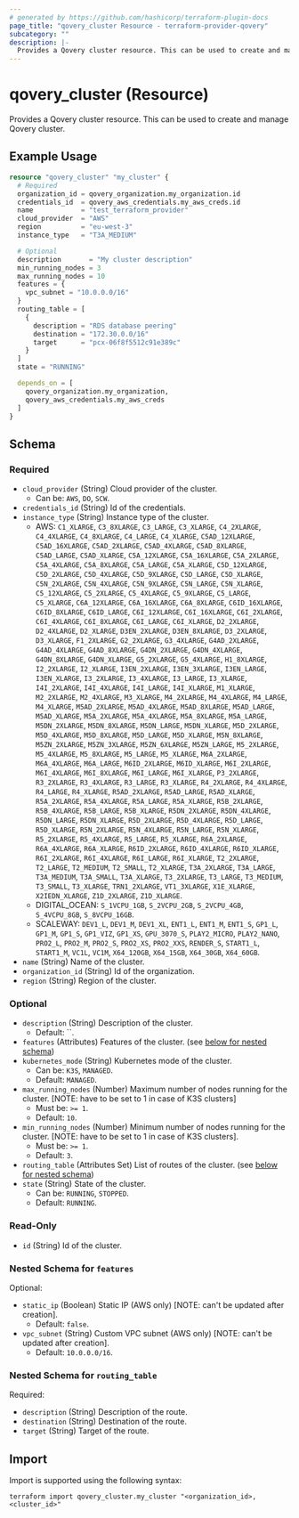 ```yaml
---
# generated by https://github.com/hashicorp/terraform-plugin-docs
page_title: "qovery_cluster Resource - terraform-provider-qovery"
subcategory: ""
description: |-
  Provides a Qovery cluster resource. This can be used to create and manage Qovery cluster.
---
```


# qovery_cluster (Resource)

Provides a Qovery cluster resource. This can be used to create and manage Qovery cluster.

## Example Usage

```terraform
resource "qovery_cluster" "my_cluster" {
  # Required
  organization_id = qovery_organization.my_organization.id
  credentials_id  = qovery_aws_credentials.my_aws_creds.id
  name            = "test_terraform_provider"
  cloud_provider  = "AWS"
  region          = "eu-west-3"
  instance_type   = "T3A_MEDIUM"

  # Optional
  description       = "My cluster description"
  min_running_nodes = 3
  max_running_nodes = 10
  features = {
    vpc_subnet = "10.0.0.0/16"
  }
  routing_table = [
    {
      description = "RDS database peering"
      destination = "172.30.0.0/16"
      target      = "pcx-06f8f5512c91e389c"
    }
  ]
  state = "RUNNING"

  depends_on = [
    qovery_organization.my_organization,
    qovery_aws_credentials.my_aws_creds
  ]
}
```

<!-- schema generated by tfplugindocs -->
## Schema

### Required

- `cloud_provider` (String) Cloud provider of the cluster.
	- Can be: `AWS`, `DO`, `SCW`.
- `credentials_id` (String) Id of the credentials.
- `instance_type` (String) Instance type of the cluster.
	- AWS: `C1_XLARGE`, `C3_8XLARGE`, `C3_LARGE`, `C3_XLARGE`, `C4_2XLARGE`, `C4_4XLARGE`, `C4_8XLARGE`, `C4_LARGE`, `C4_XLARGE`, `C5AD_12XLARGE`, `C5AD_16XLARGE`, `C5AD_2XLARGE`, `C5AD_4XLARGE`, `C5AD_8XLARGE`, `C5AD_LARGE`, `C5AD_XLARGE`, `C5A_12XLARGE`, `C5A_16XLARGE`, `C5A_2XLARGE`, `C5A_4XLARGE`, `C5A_8XLARGE`, `C5A_LARGE`, `C5A_XLARGE`, `C5D_12XLARGE`, `C5D_2XLARGE`, `C5D_4XLARGE`, `C5D_9XLARGE`, `C5D_LARGE`, `C5D_XLARGE`, `C5N_2XLARGE`, `C5N_4XLARGE`, `C5N_9XLARGE`, `C5N_LARGE`, `C5N_XLARGE`, `C5_12XLARGE`, `C5_2XLARGE`, `C5_4XLARGE`, `C5_9XLARGE`, `C5_LARGE`, `C5_XLARGE`, `C6A_12XLARGE`, `C6A_16XLARGE`, `C6A_8XLARGE`, `C6ID_16XLARGE`, `C6ID_8XLARGE`, `C6ID_LARGE`, `C6I_12XLARGE`, `C6I_16XLARGE`, `C6I_2XLARGE`, `C6I_4XLARGE`, `C6I_8XLARGE`, `C6I_LARGE`, `C6I_XLARGE`, `D2_2XLARGE`, `D2_4XLARGE`, `D2_XLARGE`, `D3EN_2XLARGE`, `D3EN_8XLARGE`, `D3_2XLARGE`, `D3_XLARGE`, `F1_2XLARGE`, `G2_2XLARGE`, `G3_4XLARGE`, `G4AD_2XLARGE`, `G4AD_4XLARGE`, `G4AD_8XLARGE`, `G4DN_2XLARGE`, `G4DN_4XLARGE`, `G4DN_8XLARGE`, `G4DN_XLARGE`, `G5_2XLARGE`, `G5_4XLARGE`, `H1_8XLARGE`, `I2_2XLARGE`, `I2_XLARGE`, `I3EN_2XLARGE`, `I3EN_3XLARGE`, `I3EN_LARGE`, `I3EN_XLARGE`, `I3_2XLARGE`, `I3_4XLARGE`, `I3_LARGE`, `I3_XLARGE`, `I4I_2XLARGE`, `I4I_4XLARGE`, `I4I_LARGE`, `I4I_XLARGE`, `M1_XLARGE`, `M2_2XLARGE`, `M2_4XLARGE`, `M3_XLARGE`, `M4_2XLARGE`, `M4_4XLARGE`, `M4_LARGE`, `M4_XLARGE`, `M5AD_2XLARGE`, `M5AD_4XLARGE`, `M5AD_8XLARGE`, `M5AD_LARGE`, `M5AD_XLARGE`, `M5A_2XLARGE`, `M5A_4XLARGE`, `M5A_8XLARGE`, `M5A_LARGE`, `M5DN_2XLARGE`, `M5DN_8XLARGE`, `M5DN_LARGE`, `M5DN_XLARGE`, `M5D_2XLARGE`, `M5D_4XLARGE`, `M5D_8XLARGE`, `M5D_LARGE`, `M5D_XLARGE`, `M5N_8XLARGE`, `M5ZN_2XLARGE`, `M5ZN_3XLARGE`, `M5ZN_6XLARGE`, `M5ZN_LARGE`, `M5_2XLARGE`, `M5_4XLARGE`, `M5_8XLARGE`, `M5_LARGE`, `M5_XLARGE`, `M6A_2XLARGE`, `M6A_4XLARGE`, `M6A_LARGE`, `M6ID_2XLARGE`, `M6ID_XLARGE`, `M6I_2XLARGE`, `M6I_4XLARGE`, `M6I_8XLARGE`, `M6I_LARGE`, `M6I_XLARGE`, `P3_2XLARGE`, `R3_2XLARGE`, `R3_4XLARGE`, `R3_LARGE`, `R3_XLARGE`, `R4_2XLARGE`, `R4_4XLARGE`, `R4_LARGE`, `R4_XLARGE`, `R5AD_2XLARGE`, `R5AD_LARGE`, `R5AD_XLARGE`, `R5A_2XLARGE`, `R5A_4XLARGE`, `R5A_LARGE`, `R5A_XLARGE`, `R5B_2XLARGE`, `R5B_4XLARGE`, `R5B_LARGE`, `R5B_XLARGE`, `R5DN_2XLARGE`, `R5DN_4XLARGE`, `R5DN_LARGE`, `R5DN_XLARGE`, `R5D_2XLARGE`, `R5D_4XLARGE`, `R5D_LARGE`, `R5D_XLARGE`, `R5N_2XLARGE`, `R5N_4XLARGE`, `R5N_LARGE`, `R5N_XLARGE`, `R5_2XLARGE`, `R5_4XLARGE`, `R5_LARGE`, `R5_XLARGE`, `R6A_2XLARGE`, `R6A_4XLARGE`, `R6A_XLARGE`, `R6ID_2XLARGE`, `R6ID_4XLARGE`, `R6ID_XLARGE`, `R6I_2XLARGE`, `R6I_4XLARGE`, `R6I_LARGE`, `R6I_XLARGE`, `T2_2XLARGE`, `T2_LARGE`, `T2_MEDIUM`, `T2_SMALL`, `T2_XLARGE`, `T3A_2XLARGE`, `T3A_LARGE`, `T3A_MEDIUM`, `T3A_SMALL`, `T3A_XLARGE`, `T3_2XLARGE`, `T3_LARGE`, `T3_MEDIUM`, `T3_SMALL`, `T3_XLARGE`, `TRN1_2XLARGE`, `VT1_3XLARGE`, `X1E_XLARGE`, `X2IEDN_XLARGE`, `Z1D_2XLARGE`, `Z1D_XLARGE`.
	- DIGITAL_OCEAN: `S_1VCPU_1GB`, `S_2VCPU_2GB`, `S_2VCPU_4GB`, `S_4VCPU_8GB`, `S_8VCPU_16GB`.
	- SCALEWAY: `DEV1_L`, `DEV1_M`, `DEV1_XL`, `ENT1_L`, `ENT1_M`, `ENT1_S`, `GP1_L`, `GP1_M`, `GP1_S`, `GP1_VIZ`, `GP1_XS`, `GPU_3070_S`, `PLAY2_MICRO`, `PLAY2_NANO`, `PRO2_L`, `PRO2_M`, `PRO2_S`, `PRO2_XS`, `PRO2_XXS`, `RENDER_S`, `START1_L`, `START1_M`, `VC1L`, `VC1M`, `X64_120GB`, `X64_15GB`, `X64_30GB`, `X64_60GB`.
- `name` (String) Name of the cluster.
- `organization_id` (String) Id of the organization.
- `region` (String) Region of the cluster.

### Optional

- `description` (String) Description of the cluster.
	- Default: ``.
- `features` (Attributes) Features of the cluster. (see [below for nested schema](#nestedatt--features))
- `kubernetes_mode` (String) Kubernetes mode of the cluster.
	- Can be: `K3S`, `MANAGED`.
	- Default: `MANAGED`.
- `max_running_nodes` (Number) Maximum number of nodes running for the cluster. [NOTE: have to be set to 1 in case of K3S clusters]
	- Must be: `>= 1`.
	- Default: `10`.
- `min_running_nodes` (Number) Minimum number of nodes running for the cluster. [NOTE: have to be set to 1 in case of K3S clusters].
	- Must be: `>= 1`.
	- Default: `3`.
- `routing_table` (Attributes Set) List of routes of the cluster. (see [below for nested schema](#nestedatt--routing_table))
- `state` (String) State of the cluster.
	- Can be: `RUNNING`, `STOPPED`.
	- Default: `RUNNING`.

### Read-Only

- `id` (String) Id of the cluster.

<a id="nestedatt--features"></a>
### Nested Schema for `features`

Optional:

- `static_ip` (Boolean) Static IP (AWS only) [NOTE: can't be updated after creation].
	- Default: `false`.
- `vpc_subnet` (String) Custom VPC subnet (AWS only) [NOTE: can't be updated after creation].
	- Default: `10.0.0.0/16`.


<a id="nestedatt--routing_table"></a>
### Nested Schema for `routing_table`

Required:

- `description` (String) Description of the route.
- `destination` (String) Destination of the route.
- `target` (String) Target of the route.

## Import

Import is supported using the following syntax:

```shell
terraform import qovery_cluster.my_cluster "<organization_id>,<cluster_id>"
```
